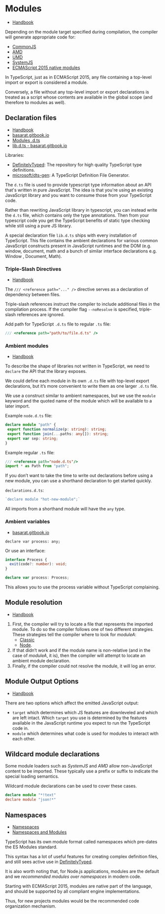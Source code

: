 # Modules

- [Handbook](https://www.typescriptlang.org/docs/handbook/2/modules.html)

Depending on the module target specified during compilation, the compiler will generate appropriate code for:

- [CommonJS](http://wiki.commonjs.org/wiki/CommonJS)
- [AMD](https://github.com/amdjs/amdjs-api/wiki/AMD)
- [UMD](https://github.com/umdjs/umd)
- [SystemJS](https://github.com/systemjs/systemjs)
- [ECMAScript 2015 native modules](http://www.ecma-international.org/ecma-262/6.0/#sec-modules)

In TypeScript, just as in ECMAScript 2015, any file containing a top-level import or export is considered a module.

Conversely, a file without any top-level import or export declarations is treated as a script whose contents are
available in the global scope (and therefore to modules as well).

## Declaration files

- [Handbook](https://www.typescriptlang.org/docs/handbook/declaration-files/introduction.html)
- [basarat.gitbook.io](https://basarat.gitbook.io/typescript/type-system/intro/d.ts)
- [Modules .d.ts](https://www.typescriptlang.org/docs/handbook/declaration-files/templates/module-d-ts.html)
- [lib.d.ts - basarat.gitbook.io](https://basarat.gitbook.io/typescript/type-system/lib.d.ts)

Libraries:

- [DefinitelyTyped](https://definitelytyped.org/): The repository for high quality TypeScript type definitions.
- [microsoft/dts-gen](https://github.com/Microsoft/dts-gen): A TypeScript Definition File Generator.

The `d.ts` file is used to provide typescript type information about an API that's written in pure JavaScript. The idea
is that you're using an existing JavaScript library and you want to consume those from your TypeScript code.

Rather than rewriting JavaScript library in typescript, you can instead write the `d.ts` file, which contains only the
type annotations. Then from your typescript code you get the TypeScript benefits of static type checking while still
using a pure JS library.

A special declaration file `lib.d.ts` ships with every installation of TypeScript. This file contains the ambient
declarations for various common JavaScript constructs present in JavaScript runtimes and the DOM (e.g. window, document,
math and a bunch of similar interface declarations e.g. Window , Document, Math).

### Triple-Slash Directives

- [Handbook](https://www.typescriptlang.org/docs/handbook/triple-slash-directives.html)

The `/// <reference path="..." />` directive serves as a declaration of dependency between files.

Triple-slash references instruct the compiler to include additional files in the compilation process. If the compiler
flag `--noResolve` is specified, triple-slash references are ignored.

Add path for TypeScript `.d.ts` file to regular `.ts` file:

```typescript
/// <reference path="path/to/file.d.ts" />
```

### Ambient modules

- [Handbook](https://www.typescriptlang.org/docs/handbook/modules.html#working-with-other-javascript-libraries)

To describe the shape of libraries not written in TypeScript, we need to `declare` the API that the library exposes.

We could define each module in its own `.d.ts` file with top-level export declarations, but it’s more convenient to
write them as one larger `.d.ts` file.

We use a construct similar to ambient namespaces, but we use the `module` keyword and the quoted name of the module
which will be available to a later import.

Example `node.d.ts` file:

```typescript
declare module "path" {
 export function normalize(p: string): string;
 export function join(...paths: any[]): string;
 export var sep: string;
}
```

Example regular `.ts` file:

```typescript
/// <reference path="node.d.ts"/>
import * as Path from "path";
```

If you don’t want to take the time to write out declarations before using a new module, you can use a shorthand
declaration to get started quickly.

`declarations.d.ts`:

```typescript
`declare module "hot-new-module";`
```

All imports from a shorthand module will have the `any` type.

### Ambient variables

- [basarat.gitbook.io](https://basarat.gitbook.io/typescript/type-system/intro/variables)

`declare var process: any;`

Or use an interface:

```typescript
interface Process {
  exit(code?: number): void;
}

declare var process: Process;
```

This allows you to use the process variable without TypeScript complaining.

## Module resolution

- [Handbook](https://www.typescriptlang.org/docs/handbook/module-resolution.html)

1. First, the compiler will try to locate a file that represents the imported module. To do so the compiler follows one
   of two different strategies. These strategies tell the compiler where to look for *moduleA*:
   - [Classic](https://www.typescriptlang.org/docs/handbook/module-resolution.html#classic)
   - [Node](https://www.typescriptlang.org/docs/handbook/module-resolution.html#node). 
2. If that didn’t work and if the module name is non-relative (and in the case of *moduleA*, it is), then the compiler
will attempt to locate an ambient module declaration.
3. Finally, if the compiler could not resolve the module, it will log an error.

## Module Output Options

- [Handbook](https://www.typescriptlang.org/docs/handbook/2/modules.html#typescripts-module-output-options)

There are two options which affect the emitted JavaScript output:

- `target` which determines which JS features are downleveled and which are left intact. Which `target` you use is
  determined by the features available in the JavaScript runtime you expect to run the TypeScript code in.
- `module` which determines what code is used for modules to interact with each other.

## Wildcard module declarations

Some module loaders such as *SystemJS* and *AMD* allow non-JavaScript content to be imported. These typically use a
prefix or suffix to indicate the special loading semantics.

Wildcard module declarations can be used to cover these cases.

```typescript
declare module "*!text"
declare module "json!*"
```

## Namespaces

- [Namespaces](https://www.typescriptlang.org/docs/handbook/namespaces.html)
- [Namespaces and Modules](https://www.typescriptlang.org/docs/handbook/namespaces-and-modules.html)

TypeScript has its own module format called namespaces which pre-dates the ES Modules standard.

This syntax has a lot of useful features for creating complex definition files, and still sees active use in
[DefinitelyTyped](https://www.typescriptlang.org/dt).

It is also worth noting that, for Node.js applications, modules are the default and we *recommended modules over
namespaces* in modern code.

Starting with ECMAScript 2015, modules are native part of the language, and should be supported by all compliant engine
implementations.

Thus, for new projects modules would be the recommended code organization mechanism.
